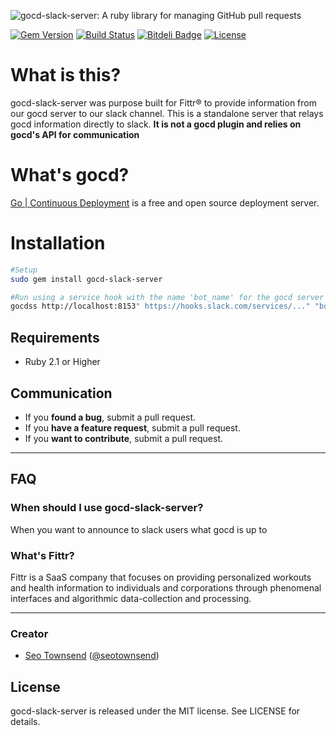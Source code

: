 ![gocd-slack-server: A ruby library for managing GitHub pull requests](https://raw.githubusercontent.com/sotownsend/gocd-slack-server/master/logo.png)

[![Gem Version](https://badge.fury.io/rb/gocd-slack-server.svg)](http://badge.fury.io/rb/gocd-slack-server)
[![Build Status](https://travis-ci.org/sotownsend/gocd-slack-server.svg?branch=master)](https://travis-ci.org/sotownsend/gocd-slack-server)
[![Bitdeli Badge](https://d2weczhvl823v0.cloudfront.net/sotownsend/gocd-slack-server/trend.png)](https://bitdeli.com/free "Bitdeli Badge")
[![License](http://img.shields.io/badge/license-MIT-green.svg?style=flat)](https://github.com/sotownsend/gocd-slack-server/blob/master/LICENSE)

# What is this?
gocd-slack-server was purpose built for Fittr® to provide information from our gocd server to our slack channel.  This is a standalone server that relays gocd information directly to slack.  **It is not a gocd plugin and relies on gocd's API for communication**

# What's gocd?
[Go | Continuous Deployment](http://www.go.cd/) is a free and open source deployment server.

# Installation
```sh
#Setup
sudo gem install gocd-slack-server

#Run using a service hook with the name 'bot_name' for the gocd server installed on localhost at 8513
gocdss http://localhost:8153" https://hooks.slack.com/services/..." "bot_name"
```

## Requirements

- Ruby 2.1 or Higher

## Communication

- If you **found a bug**, submit a pull request.
- If you **have a feature request**, submit a pull request.
- If you **want to contribute**, submit a pull request.

---

## FAQ

### When should I use gocd-slack-server?

When you want to announce to slack users what gocd is up to

### What's Fittr?

Fittr is a SaaS company that focuses on providing personalized workouts and health information to individuals and corporations through phenomenal interfaces and algorithmic data-collection and processing.

* * *

### Creator

- [Seo Townsend](http://github.com/sotownsend) ([@seotownsend](https://twitter.com/seotownsend))

## License

gocd-slack-server is released under the MIT license. See LICENSE for details.
